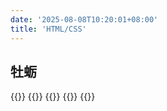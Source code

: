 ```yaml
---
date: '2025-08-08T10:20:01+08:00'
title: 'HTML/CSS'
---
```


## 牡蛎
{{<cards>}} {{<card link="./html-css" title="HTML/CSS总结" icon="document-duplicate">}} 
{{<card link="./get" title="html" icon="document-duplicate">}}
{{<card link="/guide/java/基本程序设计结构" title="css" icon="document-duplicate">}}
{{</cards>}}